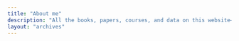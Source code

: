 ```yaml
---
title: "About me"
description: "All the books, papers, courses, and data on this website—listed in reverse-chronological order."
layout: "archives"
---
```

